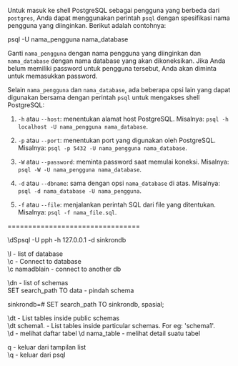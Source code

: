 Untuk masuk ke shell PostgreSQL sebagai pengguna yang berbeda dari `postgres`, Anda dapat menggunakan perintah `psql` dengan spesifikasi nama pengguna yang diinginkan. Berikut adalah contohnya:

psql -U nama_pengguna nama_database

Ganti `nama_pengguna` dengan nama pengguna yang diinginkan dan `nama_database` dengan nama database yang akan dikoneksikan. Jika Anda belum memiliki password untuk pengguna tersebut, Anda akan diminta untuk memasukkan password.

Selain `nama_pengguna` dan `nama_database`, ada beberapa opsi lain yang dapat digunakan bersama dengan perintah `psql` untuk mengakses shell PostgreSQL:

1.  `-h` atau `--host`: menentukan alamat host PostgreSQL. Misalnya: `psql -h localhost -U nama_pengguna nama_database`.
    
2.  `-p` atau `--port`: menentukan port yang digunakan oleh PostgreSQL. Misalnya: `psql -p 5432 -U nama_pengguna nama_database`.
    
3.  `-W` atau `--password`: meminta password saat memulai koneksi. Misalnya: `psql -W -U nama_pengguna nama_database`.
    
4.  `-d` atau `--dbname`: sama dengan opsi `nama_database` di atas. Misalnya: `psql -d nama_database -U nama_pengguna`.
    
5.  `-f` atau `--file`: menjalankan perintah SQL dari file yang ditentukan. Misalnya: `psql -f nama_file.sql`.

================================

\\dSpsql -U pph -h 127.0.0.1 -d sinkrondb  
  
\\l - list of database  
\\c - Connect to database  
\\c namadblain - connect to another db  
  
\\dn - list of schemas  
SET search_path TO data - pindah schema  

sinkrondb=# SET search_path TO sinkrondb, spasial;

  
\\dt - List tables inside public schemas  
\\dt schema1. - List tables inside particular schemas. For eg: 'schema1'.  
\\d - melihat daftar tabel
\\d nama_table - melihat detail suatu tabel
  
q - keluar dari tampilan list  
\\q - keluar dari psql